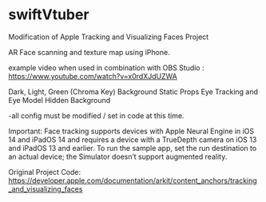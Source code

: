 # swiftVtuber
Modification of Apple Tracking and Visualizing Faces Project

AR Face scanning and texture map using iPhone. 

example video when used in combination with OBS Studio : https://www.youtube.com/watch?v=x0rdXJdUZWA

Dark, Light, Green (Chroma Key) Background
Static Props
Eye Tracking and Eye Model
Hidden Background

-all config must be modified / set in code at this time.

Important:
Face tracking supports devices with Apple Neural Engine in iOS 14 and iPadOS 14 and requires a device with a TrueDepth camera on iOS 13 and iPadOS 13 and earlier. To run the sample app, set the run destination to an actual device; the Simulator doesn’t support augmented reality.


Original Project Code: https://developer.apple.com/documentation/arkit/content_anchors/tracking_and_visualizing_faces
